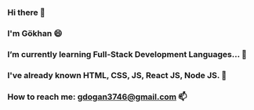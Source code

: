 ### Hi there 👋

### I'm Gökhan 😄

### I’m currently learning Full-Stack Development Languages... 🌱 

### I've already known HTML, CSS, JS, React JS, Node JS. 💬

### How to reach me: gdogan3746@gmail.com 📫 

<!--
**gokhandogan7/gokhandogan7** is a ✨ _special_ ✨ repository because its `README.md` (this file) appears on your GitHub profile.

Here are some ideas to get you started:

- 🔭 I’m currently working on ...
- 🌱 I’m currently learning ...
- 👯 I’m looking to collaborate on ...
- 🤔 I’m looking for help with ...
- 💬 Ask me about ...
- 📫 How to reach me: ...
- 😄 Pronouns: ...
- ⚡ Fun fact: ...
-->
